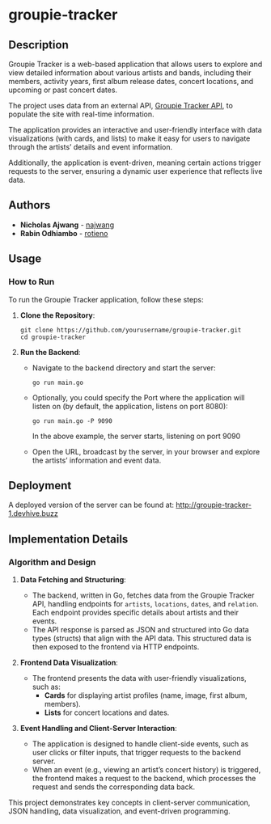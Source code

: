 # groupie-tracker

## Description

Groupie Tracker is a web-based application that allows users to explore and view detailed information 
about various artists and bands, including their members, activity years, first album release dates, 
concert locations, and upcoming or past concert dates. 

The project uses data from an external API, [Groupie Tracker API](https://groupietrackers.herokuapp.com/api), 
to populate the site with real-time information.

The application provides an interactive and user-friendly interface with data 
visualizations (with cards, and lists) to make it easy for users to navigate through the artists’ details 
and event information. 

Additionally, the application is event-driven, meaning certain actions trigger requests to the server, 
ensuring a dynamic user experience that reflects live data.

## Authors

- **Nicholas Ajwang** - [najwang](https://learn.zone01kisumu.ke/git/najwang)
- **Rabin Odhiambo** - [rotieno](https://learn.zone01kisumu.ke/git/rotieno)

## Usage

### How to Run

To run the Groupie Tracker application, follow these steps:

1. **Clone the Repository**:
    ```shell
    git clone https://github.com/yourusername/groupie-tracker.git
    cd groupie-tracker
    ```
2. **Run the Backend**:
    - Navigate to the backend directory and start the server:
      ```shell
      go run main.go
      ```
    - Optionally, you could specify the Port where the application will listen on (by default, the application, listens on port 8080):
      ```shell
      go run main.go -P 9090
      ```
      In the above example, the server starts, listening on port 9090
    
    - Open the URL, broadcast by the server, in your browser and explore the artists’ information and event data.

## Deployment

A deployed version of the server can be found at: http://groupie-tracker-1.devhive.buzz

## Implementation Details

### Algorithm and Design

1. **Data Fetching and Structuring**:
    - The backend, written in Go, fetches data from the Groupie Tracker API, handling endpoints for `artists`, `locations`, `dates`, and `relation`. Each endpoint provides specific details about artists and their events.
    - The API response is parsed as JSON and structured into Go data types (structs) that align with the API data. This structured data is then exposed to the frontend via HTTP endpoints.

2. **Frontend Data Visualization**:
    - The frontend presents the data with user-friendly visualizations, such as:
        - **Cards** for displaying artist profiles (name, image, first album, members).
        - **Lists** for concert locations and dates.

3. **Event Handling and Client-Server Interaction**:
    - The application is designed to handle client-side events, such as user clicks or filter inputs, that trigger requests to the backend server.
    - When an event (e.g., viewing an artist’s concert history) is triggered, the frontend makes a request to the backend, which processes the request and sends the corresponding data back.

This project demonstrates key concepts in client-server communication, JSON handling, data visualization, and event-driven programming.

